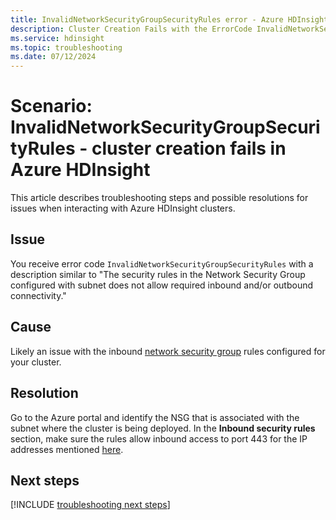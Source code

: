 ```yaml
---
title: InvalidNetworkSecurityGroupSecurityRules error - Azure HDInsight
description: Cluster Creation Fails with the ErrorCode InvalidNetworkSecurityGroupSecurityRules
ms.service: hdinsight
ms.topic: troubleshooting
ms.date: 07/12/2024
---
```


# Scenario: InvalidNetworkSecurityGroupSecurityRules - cluster creation fails in Azure HDInsight

This article describes troubleshooting steps and possible resolutions for issues when interacting with Azure HDInsight clusters.

## Issue

You receive error code `InvalidNetworkSecurityGroupSecurityRules` with a description similar to "The security rules in the Network Security Group configured with subnet does not allow required inbound and/or outbound connectivity."

## Cause

Likely an issue with the inbound [network security group](../../virtual-network/virtual-network-vnet-plan-design-arm.md) rules configured for your cluster.

## Resolution

Go to the Azure portal and identify the NSG that is associated with the subnet where the cluster is being deployed. In the **Inbound security rules** section, make sure the rules allow inbound access to port 443 for the IP addresses mentioned [here](../control-network-traffic.md).

## Next steps

[!INCLUDE [troubleshooting next steps](../includes/hdinsight-troubleshooting-next-steps.md)]
